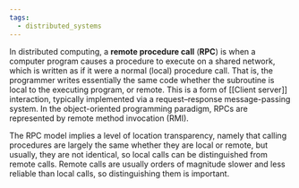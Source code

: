 ```yaml
---
tags:
  - distributed_systems
---
```

In distributed computing, a **remote procedure call** (**RPC**) is when a computer program causes a procedure to execute on a shared network, which is written as if it were a normal (local) procedure call. That is, the programmer writes essentially the same code whether the subroutine is local to the executing program, or remote. This is a form of [[Client server]] interaction, typically implemented via a request–response message-passing system. In the object-oriented programming paradigm, RPCs are represented by remote method invocation (RMI). 

The RPC model implies a level of location transparency, namely that calling procedures are largely the same whether they are local or remote, but usually, they are not identical, so local calls can be distinguished from remote calls. Remote calls are usually orders of magnitude slower and less reliable than local calls, so distinguishing them is important.